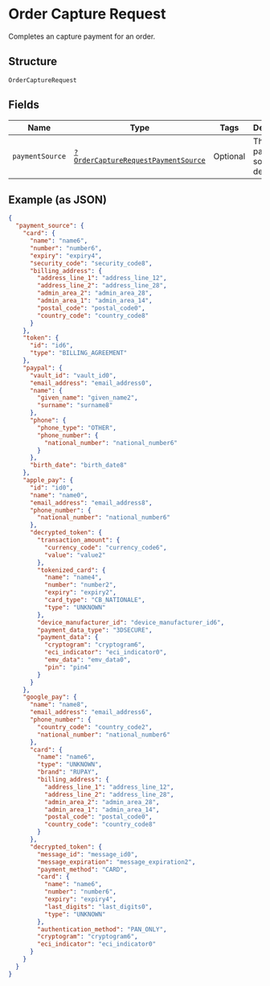 
# Order Capture Request

Completes an capture payment for an order.

## Structure

`OrderCaptureRequest`

## Fields

| Name | Type | Tags | Description | Getter | Setter |
|  --- | --- | --- | --- | --- | --- |
| `paymentSource` | [`?OrderCaptureRequestPaymentSource`](../../doc/models/order-capture-request-payment-source.md) | Optional | The payment source definition. | getPaymentSource(): ?OrderCaptureRequestPaymentSource | setPaymentSource(?OrderCaptureRequestPaymentSource paymentSource): void |

## Example (as JSON)

```json
{
  "payment_source": {
    "card": {
      "name": "name6",
      "number": "number6",
      "expiry": "expiry4",
      "security_code": "security_code8",
      "billing_address": {
        "address_line_1": "address_line_12",
        "address_line_2": "address_line_28",
        "admin_area_2": "admin_area_28",
        "admin_area_1": "admin_area_14",
        "postal_code": "postal_code0",
        "country_code": "country_code8"
      }
    },
    "token": {
      "id": "id6",
      "type": "BILLING_AGREEMENT"
    },
    "paypal": {
      "vault_id": "vault_id0",
      "email_address": "email_address0",
      "name": {
        "given_name": "given_name2",
        "surname": "surname8"
      },
      "phone": {
        "phone_type": "OTHER",
        "phone_number": {
          "national_number": "national_number6"
        }
      },
      "birth_date": "birth_date8"
    },
    "apple_pay": {
      "id": "id0",
      "name": "name0",
      "email_address": "email_address8",
      "phone_number": {
        "national_number": "national_number6"
      },
      "decrypted_token": {
        "transaction_amount": {
          "currency_code": "currency_code6",
          "value": "value2"
        },
        "tokenized_card": {
          "name": "name4",
          "number": "number2",
          "expiry": "expiry2",
          "card_type": "CB_NATIONALE",
          "type": "UNKNOWN"
        },
        "device_manufacturer_id": "device_manufacturer_id6",
        "payment_data_type": "3DSECURE",
        "payment_data": {
          "cryptogram": "cryptogram6",
          "eci_indicator": "eci_indicator0",
          "emv_data": "emv_data0",
          "pin": "pin4"
        }
      }
    },
    "google_pay": {
      "name": "name8",
      "email_address": "email_address6",
      "phone_number": {
        "country_code": "country_code2",
        "national_number": "national_number6"
      },
      "card": {
        "name": "name6",
        "type": "UNKNOWN",
        "brand": "RUPAY",
        "billing_address": {
          "address_line_1": "address_line_12",
          "address_line_2": "address_line_28",
          "admin_area_2": "admin_area_28",
          "admin_area_1": "admin_area_14",
          "postal_code": "postal_code0",
          "country_code": "country_code8"
        }
      },
      "decrypted_token": {
        "message_id": "message_id0",
        "message_expiration": "message_expiration2",
        "payment_method": "CARD",
        "card": {
          "name": "name6",
          "number": "number6",
          "expiry": "expiry4",
          "last_digits": "last_digits0",
          "type": "UNKNOWN"
        },
        "authentication_method": "PAN_ONLY",
        "cryptogram": "cryptogram6",
        "eci_indicator": "eci_indicator0"
      }
    }
  }
}
```

